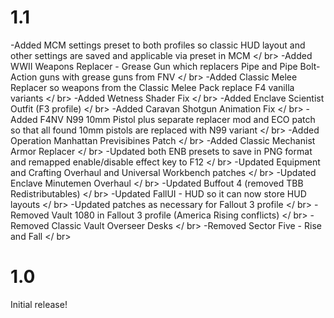 # 1.1

  -Added MCM settings preset to both profiles so classic HUD layout and other settings are saved and applicable via preset in MCM </ br>
  -Added WWII Weapons Replacer - Grease Gun which replacers Pipe and Pipe Bolt-Action guns with grease guns from FNV </ br>
  -Added Classic Melee Replacer so weapons from the Classic Melee Pack replace F4 vanilla variants </ br>
  -Added Wetness Shader Fix </ br>
  -Added Enclave Scientist Outfit (F3 profile) </ br>
  -Added Caravan Shotgun Animation Fix </ br> 
  -Added F4NV N99 10mm Pistol plus separate replacer mod and ECO patch so that all found 10mm pistols are replaced with N99 variant </ br>
  -Added Operation Manhattan Previsibines Patch </ br>
  -Added Classic Mechanist Armor Replacer </ br>
  -Updated both ENB presets to save in PNG format and remapped enable/disable effect key to F12 </ br>
  -Updated Equipment and Crafting Overhaul and Universal Workbench patches </ br>
  -Updated Enclave Minutemen Overhaul </ br>
  -Updated Buffout 4 (removed TBB Redistributables) </ br>
  -Updated FallUI - HUD so it can now store HUD layouts </ br>
  -Updated patches as necessary for Fallout 3 profile </ br>
  -Removed Vault 1080 in Fallout 3 profile (America Rising conflicts) </ br>
  -Removed Classic Vault Overseer Desks </ br>
  -Removed Sector Five - Rise and Fall </ br>

# 1.0

Initial release!
